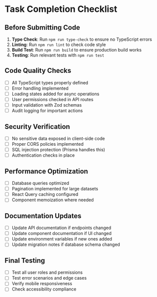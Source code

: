 # Task Completion Checklist

## Before Submitting Code
1. **Type Check**: Run `npm run type-check` to ensure no TypeScript errors
2. **Linting**: Run `npm run lint` to check code style
3. **Build Test**: Run `npm run build` to ensure production build works
4. **Testing**: Run relevant tests with `npm run test`

## Code Quality Checks
- [ ] All TypeScript types properly defined
- [ ] Error handling implemented
- [ ] Loading states added for async operations
- [ ] User permissions checked in API routes
- [ ] Input validation with Zod schemas
- [ ] Audit logging for important actions

## Security Verification
- [ ] No sensitive data exposed in client-side code
- [ ] Proper CORS policies implemented
- [ ] SQL injection protection (Prisma handles this)
- [ ] Authentication checks in place

## Performance Optimization
- [ ] Database queries optimized
- [ ] Pagination implemented for large datasets
- [ ] React Query caching configured
- [ ] Component memoization where needed

## Documentation Updates
- [ ] Update API documentation if endpoints changed
- [ ] Update component documentation if UI changed
- [ ] Update environment variables if new ones added
- [ ] Update migration notes if database schema changed

## Final Testing
- [ ] Test all user roles and permissions
- [ ] Test error scenarios and edge cases
- [ ] Verify mobile responsiveness
- [ ] Check accessibility compliance